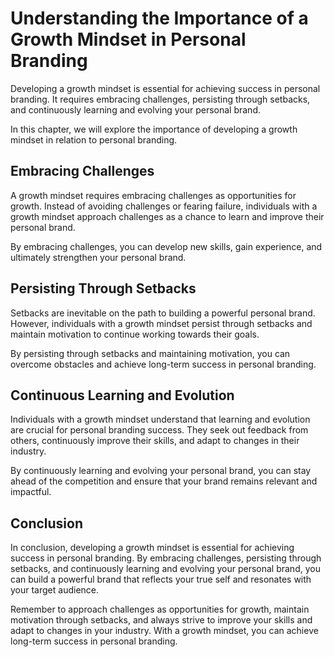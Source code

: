 Understanding the Importance of a Growth Mindset in Personal Branding
===================================================================================================================================

Developing a growth mindset is essential for achieving success in personal branding. It requires embracing challenges, persisting through setbacks, and continuously learning and evolving your personal brand.

In this chapter, we will explore the importance of developing a growth mindset in relation to personal branding.

Embracing Challenges
--------------------

A growth mindset requires embracing challenges as opportunities for growth. Instead of avoiding challenges or fearing failure, individuals with a growth mindset approach challenges as a chance to learn and improve their personal brand.

By embracing challenges, you can develop new skills, gain experience, and ultimately strengthen your personal brand.

Persisting Through Setbacks
---------------------------

Setbacks are inevitable on the path to building a powerful personal brand. However, individuals with a growth mindset persist through setbacks and maintain motivation to continue working towards their goals.

By persisting through setbacks and maintaining motivation, you can overcome obstacles and achieve long-term success in personal branding.

Continuous Learning and Evolution
---------------------------------

Individuals with a growth mindset understand that learning and evolution are crucial for personal branding success. They seek out feedback from others, continuously improve their skills, and adapt to changes in their industry.

By continuously learning and evolving your personal brand, you can stay ahead of the competition and ensure that your brand remains relevant and impactful.

Conclusion
----------

In conclusion, developing a growth mindset is essential for achieving success in personal branding. By embracing challenges, persisting through setbacks, and continuously learning and evolving your personal brand, you can build a powerful brand that reflects your true self and resonates with your target audience.

Remember to approach challenges as opportunities for growth, maintain motivation through setbacks, and always strive to improve your skills and adapt to changes in your industry. With a growth mindset, you can achieve long-term success in personal branding.
